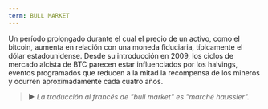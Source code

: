 ```yaml
---
term: BULL MARKET
---
```


Un período prolongado durante el cual el precio de un activo, como el bitcoin, aumenta en relación con una moneda fiduciaria, típicamente el dólar estadounidense. Desde su introducción en 2009, los ciclos de mercado alcista de BTC parecen estar influenciados por los halvings, eventos programados que reducen a la mitad la recompensa de los mineros y ocurren aproximadamente cada cuatro años.

> ► *La traducción al francés de "bull market" es "marché haussier".*